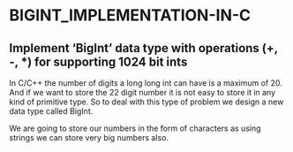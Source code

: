 # BIGINT_IMPLEMENTATION-IN-C 
## Implement ‘BigInt’ data type with operations (+, -, *) for supporting 1024 bit ints

In C/C++ the number of digits a long long int can have is a maximum of 20. And if we want to store the 22 digit number it is not easy to store it in any kind of primitive type. So to deal with this type of problem we design a new data type called BigInt.

We are going to store our numbers in the form of characters as using strings we can store very big numbers also.
